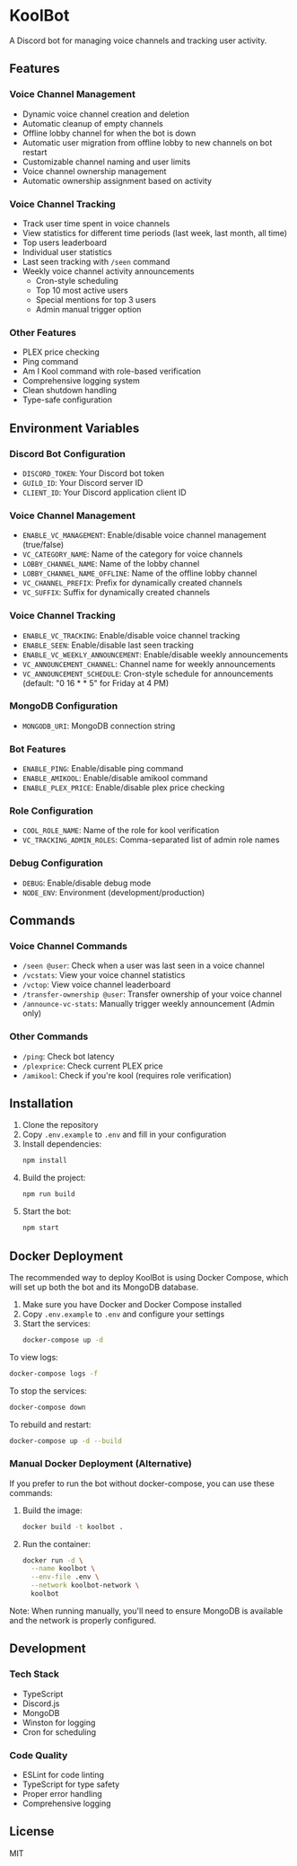 # KoolBot

A Discord bot for managing voice channels and tracking user activity.

## Features

### Voice Channel Management
- Dynamic voice channel creation and deletion
- Automatic cleanup of empty channels
- Offline lobby channel for when the bot is down
- Automatic user migration from offline lobby to new channels on bot restart
- Customizable channel naming and user limits
- Voice channel ownership management
- Automatic ownership assignment based on activity

### Voice Channel Tracking
- Track user time spent in voice channels
- View statistics for different time periods (last week, last month, all time)
- Top users leaderboard
- Individual user statistics
- Last seen tracking with `/seen` command
- Weekly voice channel activity announcements
  - Cron-style scheduling
  - Top 10 most active users
  - Special mentions for top 3 users
  - Admin manual trigger option

### Other Features
- PLEX price checking
- Ping command
- Am I Kool command with role-based verification
- Comprehensive logging system
- Clean shutdown handling
- Type-safe configuration

## Environment Variables

### Discord Bot Configuration
- `DISCORD_TOKEN`: Your Discord bot token
- `GUILD_ID`: Your Discord server ID
- `CLIENT_ID`: Your Discord application client ID

### Voice Channel Management
- `ENABLE_VC_MANAGEMENT`: Enable/disable voice channel management (true/false)
- `VC_CATEGORY_NAME`: Name of the category for voice channels
- `LOBBY_CHANNEL_NAME`: Name of the lobby channel
- `LOBBY_CHANNEL_NAME_OFFLINE`: Name of the offline lobby channel
- `VC_CHANNEL_PREFIX`: Prefix for dynamically created channels
- `VC_SUFFIX`: Suffix for dynamically created channels

### Voice Channel Tracking
- `ENABLE_VC_TRACKING`: Enable/disable voice channel tracking
- `ENABLE_SEEN`: Enable/disable last seen tracking
- `ENABLE_VC_WEEKLY_ANNOUNCEMENT`: Enable/disable weekly announcements
- `VC_ANNOUNCEMENT_CHANNEL`: Channel name for weekly announcements
- `VC_ANNOUNCEMENT_SCHEDULE`: Cron-style schedule for announcements (default: "0 16 * * 5" for Friday at 4 PM)

### MongoDB Configuration
- `MONGODB_URI`: MongoDB connection string

### Bot Features
- `ENABLE_PING`: Enable/disable ping command
- `ENABLE_AMIKOOL`: Enable/disable amikool command
- `ENABLE_PLEX_PRICE`: Enable/disable plex price checking

### Role Configuration
- `COOL_ROLE_NAME`: Name of the role for kool verification
- `VC_TRACKING_ADMIN_ROLES`: Comma-separated list of admin role names

### Debug Configuration
- `DEBUG`: Enable/disable debug mode
- `NODE_ENV`: Environment (development/production)

## Commands

### Voice Channel Commands
- `/seen @user`: Check when a user was last seen in a voice channel
- `/vcstats`: View your voice channel statistics
- `/vctop`: View voice channel leaderboard
- `/transfer-ownership @user`: Transfer ownership of your voice channel
- `/announce-vc-stats`: Manually trigger weekly announcement (Admin only)

### Other Commands
- `/ping`: Check bot latency
- `/plexprice`: Check current PLEX price
- `/amikool`: Check if you're kool (requires role verification)

## Installation

1. Clone the repository
2. Copy `.env.example` to `.env` and fill in your configuration
3. Install dependencies:
   ```bash
   npm install
   ```
4. Build the project:
   ```bash
   npm run build
   ```
5. Start the bot:
   ```bash
   npm start
   ```

## Docker Deployment

The recommended way to deploy KoolBot is using Docker Compose, which will set up both the bot and its MongoDB database.

1. Make sure you have Docker and Docker Compose installed
2. Copy `.env.example` to `.env` and configure your settings
3. Start the services:
   ```bash
   docker-compose up -d
   ```

To view logs:
```bash
docker-compose logs -f
```

To stop the services:
```bash
docker-compose down
```

To rebuild and restart:
```bash
docker-compose up -d --build
```

### Manual Docker Deployment (Alternative)

If you prefer to run the bot without docker-compose, you can use these commands:

1. Build the image:
   ```bash
   docker build -t koolbot .
   ```

2. Run the container:
   ```bash
   docker run -d \
     --name koolbot \
     --env-file .env \
     --network koolbot-network \
     koolbot
   ```

Note: When running manually, you'll need to ensure MongoDB is available and the network is properly configured.

## Development

### Tech Stack
- TypeScript
- Discord.js
- MongoDB
- Winston for logging
- Cron for scheduling

### Code Quality
- ESLint for code linting
- TypeScript for type safety
- Proper error handling
- Comprehensive logging

## License

MIT
